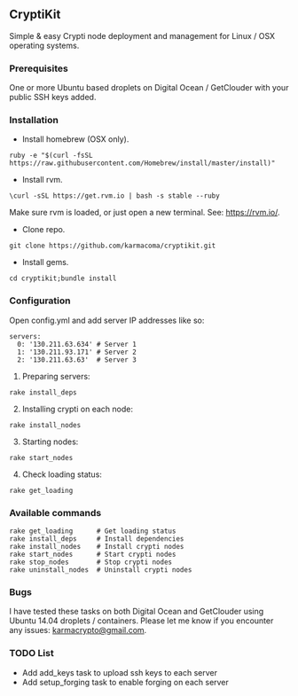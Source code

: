 ## CryptiKit

Simple &amp; easy Crypti node deployment and management for Linux / OSX operating systems.

### Prerequisites

One or more Ubuntu based droplets on Digital Ocean / GetClouder with your public SSH keys added.

### Installation


* Install homebrew (OSX only).

```
ruby -e "$(curl -fsSL https://raw.githubusercontent.com/Homebrew/install/master/install)"
```

* Install rvm.
```
\curl -sSL https://get.rvm.io | bash -s stable --ruby
```

Make sure rvm is loaded, or just open a new terminal. See: https://rvm.io/.

* Clone repo.
```
git clone https://github.com/karmacoma/cryptikit.git
```

* Install gems.
```
cd cryptikit;bundle install
```

### Configuration

Open config.yml and add server IP addresses like so:

```
servers:
  0: '130.211.63.634' # Server 1
  1: '130.211.93.171' # Server 2
  2: '130.211.63.63'  # Server 3
```

1. Preparing servers:

```
rake install_deps
```

2. Installing crypti on each node:

```
rake install_nodes
```

3. Starting nodes:

```
rake start_nodes
```

4. Check loading status:

```
rake get_loading
```

### Available commands

```
rake get_loading      # Get loading status
rake install_deps     # Install dependencies
rake install_nodes    # Install crypti nodes
rake start_nodes      # Start crypti nodes
rake stop_nodes       # Stop crypti nodes
rake uninstall_nodes  # Uninstall crypti nodes
```

### Bugs

I have tested these tasks on both Digital Ocean and GetClouder using Ubuntu 14.04 droplets / containers.
Please let me know if you encounter any issues: karmacrypto@gmail.com.

### TODO List

* Add add_keys task to upload ssh keys to each server
* Add setup_forging task to enable forging on each server
